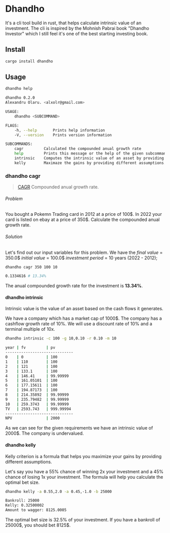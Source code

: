 # Dhandho

It's a cli tool build in rust, that helps calculate intrinsic value of an investment.
The cli is inspired by the Mohnish Pabrai book "Dhandho Investor" which I still feel it's one of the best starting investing book.

## Install

```bash
cargo install dhandho
```

## Usage

```bash
dhandho help

dhandho 0.2.0
Alexandru Olaru. <alxolr@gmail.com>

USAGE:
    dhandho <SUBCOMMAND>

FLAGS:
    -h, --help       Prints help information
    -V, --version    Prints version information

SUBCOMMANDS:
    cagr         Calculated the compounded anual growth rate
    help         Prints this message or the help of the given subcommand(s)
    intrinsic    Computes the intrinsic value of an asset by providing different parameters
    kelly        Maximaze the gains by providing different assumptions. Ex: -a 0.8,21.0
```

### dhandho cagr

> [CAGR](https://www.investopedia.com/terms/c/cagr.asp) Compounded anual growth rate.

###### Problem

You bought a Pokemn Trading card in 2012 at a price of 100\$. In 2022 your card is listed on ebay at a price of 350$.
Calculate the compounded anual growth rate.

###### Solution

Let's find out our input variables for this problem. We have the
_final value_ = 350.0\$
_initial value_ = 100.0\$
_investment period_ = 10 years (2022 - 2012);

```bash
dhandho cagr 350 100 10

0.1334616 # 13.34% 
```

The anual compounded growth rate for the investment is **13.34%**.

#### dhandho intrinsic

Intrinsic value is the value of an asset based on the cash flows it generates.

We have a company which has a market cap of 1000\$. The company has a cashflow growth rate of 10%. We will use a discount rate of 10% and a terminal multiple of 10x.

```bash
dhandho intrinsic -c 100 -g 10,0.10 -r 0.10 -m 10

year | fv         | pv        
------------------------------
0    | 0          | 100       
1    | 110        | 100       
2    | 121        | 100       
3    | 133.1      | 100       
4    | 146.41     | 99.99999  
5    | 161.05101  | 100       
6    | 177.15611  | 100       
7    | 194.87173  | 100       
8    | 214.35892  | 99.99999  
9    | 235.79482  | 99.99999  
10   | 259.3743   | 99.99999  
TV   | 2593.743   | 999.99994 
------------------------------
NPV               | 2000     

```

As we can see for the given requirements we have an intrinsic value of 2000\$. The company is undervalued.

#### dhandho kelly

Kelly criterion is a formula that helps you maximize your gains by providing different assumptions.

Let's say you have a 55% chance of winning 2x your investment and a 45% chance of losing 1x your investment.
The formula will help you calculate the optimal bet size.

```bash
dhandho kelly -a 0.55,2.0 -a 0.45,-1.0 -b 25000

Bankroll: 25000
Kelly: 0.32500002
Amount to wagger: 8125.0005
```

The optimal bet size is 32.5% of your investment.
If you have a bankroll of 25000\$, you should bet 8125\$.




